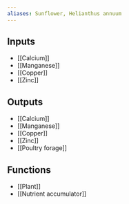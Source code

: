 ```yaml
---
aliases: Sunflower, Helianthus annuum
---
```


## Inputs
- [[Calcium]]
- [[Manganese]]
- [[Copper]] 
- [[Zinc]]

## Outputs
- [[Calcium]]
- [[Manganese]]
- [[Copper]] 
- [[Zinc]]
- [[Poultry forage]]

## Functions
- [[Plant]]
- [[Nutrient accumulator]]